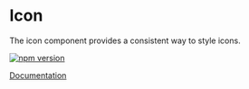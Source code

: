 # Icon

The icon component provides a consistent way to style icons.

[![npm version](https://badge.fury.io/js/%40vrembem%2Ficon.svg)](https://www.npmjs.com/package/%40vrembem%2Ficon)

[Documentation](https://vrembem.com/packages/icon)
